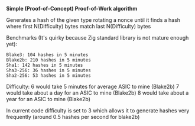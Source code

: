 **Simple (Proof-of-Concept) Proof-of-Work algorithm**

Generates a hash of the given type rotating a nonce until it finds a hash where first N(Difficulty) bytes match last N(Difficulty) bytes

Benchmarks (It's quirky because Zig standard library is not mature enough yet):

```
Blake3: 104 hashes in 5 minutes
Blake2b: 210 hashes in 5 minutes
Sha1: 142 hashes in 5 minutes
Sha3-256: 36 hashes in 5 minutes
Sha2-256: 53 hashes in 5 minutes
```

Difficulty:
6 would take 5 minutes for average ASIC to mine (Blake2b)
7 would take about a day for an ASIC to mine (Blake2b)
8 would take about a year for an ASIC to mine (Blake2b)

In current code difficulty is set to 3 which allows it to generate hashes very frequently (around 0.5 hashes per second for blake2b)
